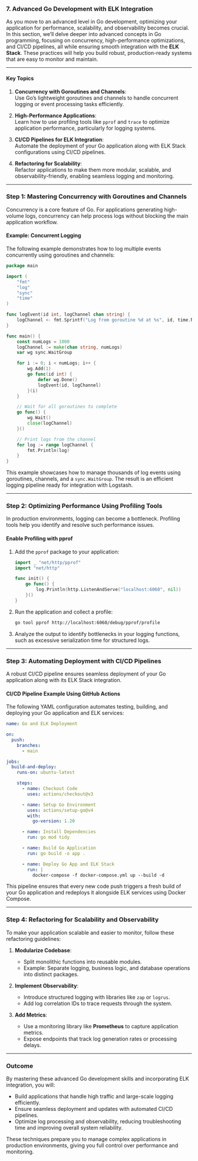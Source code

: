 ### **7. Advanced Go Development with ELK Integration**

As you move to an advanced level in Go development, optimizing your application for performance, scalability, and observability becomes crucial. In this section, we’ll delve deeper into advanced concepts in Go programming, focusing on concurrency, high-performance optimizations, and CI/CD pipelines, all while ensuring smooth integration with the **ELK Stack**. These practices will help you build robust, production-ready systems that are easy to monitor and maintain.

---

#### **Key Topics**

1. **Concurrency with Goroutines and Channels**:  
   Use Go’s lightweight goroutines and channels to handle concurrent logging or event processing tasks efficiently.

2. **High-Performance Applications**:  
   Learn how to use profiling tools like `pprof` and `trace` to optimize application performance, particularly for logging systems.

3. **CI/CD Pipelines for ELK Integration**:  
   Automate the deployment of your Go application along with ELK Stack configurations using CI/CD pipelines.

4. **Refactoring for Scalability**:  
   Refactor applications to make them more modular, scalable, and observability-friendly, enabling seamless logging and monitoring.

---

### **Step 1: Mastering Concurrency with Goroutines and Channels**

Concurrency is a core feature of Go. For applications generating high-volume logs, concurrency can help process logs without blocking the main application workflow.

#### **Example: Concurrent Logging**

The following example demonstrates how to log multiple events concurrently using goroutines and channels:

```go
package main

import (
	"fmt"
	"log"
	"sync"
	"time"
)

func logEvent(id int, logChannel chan string) {
	logChannel <- fmt.Sprintf("Log from goroutine %d at %s", id, time.Now().Format(time.RFC3339))
}

func main() {
	const numLogs = 1000
	logChannel := make(chan string, numLogs)
	var wg sync.WaitGroup

	for i := 0; i < numLogs; i++ {
		wg.Add(1)
		go func(id int) {
			defer wg.Done()
			logEvent(id, logChannel)
		}(i)
	}

	// Wait for all goroutines to complete
	go func() {
		wg.Wait()
		close(logChannel)
	}()

	// Print logs from the channel
	for log := range logChannel {
		fmt.Println(log)
	}
}
```

This example showcases how to manage thousands of log events using goroutines, channels, and a `sync.WaitGroup`. The result is an efficient logging pipeline ready for integration with Logstash.

---

### **Step 2: Optimizing Performance Using Profiling Tools**

In production environments, logging can become a bottleneck. Profiling tools help you identify and resolve such performance issues.

#### **Enable Profiling with pprof**

1. Add the `pprof` package to your application:

   ```go
   import _ "net/http/pprof"
   import "net/http"

   func init() {
       go func() {
           log.Println(http.ListenAndServe("localhost:6060", nil))
       }()
   }
   ```

2. Run the application and collect a profile:

   ```bash
   go tool pprof http://localhost:6060/debug/pprof/profile
   ```

3. Analyze the output to identify bottlenecks in your logging functions, such as excessive serialization time for structured logs.

---

### **Step 3: Automating Deployment with CI/CD Pipelines**

A robust CI/CD pipeline ensures seamless deployment of your Go application along with its ELK Stack integration.

#### **CI/CD Pipeline Example Using GitHub Actions**

The following YAML configuration automates testing, building, and deploying your Go application and ELK services:

```yaml
name: Go and ELK Deployment

on:
  push:
    branches:
      - main

jobs:
  build-and-deploy:
    runs-on: ubuntu-latest

    steps:
      - name: Checkout Code
        uses: actions/checkout@v3

      - name: Setup Go Environment
        uses: actions/setup-go@v4
        with:
          go-version: 1.20

      - name: Install Dependencies
        run: go mod tidy

      - name: Build Go Application
        run: go build -o app .

      - name: Deploy Go App and ELK Stack
        run: |
          docker-compose -f docker-compose.yml up --build -d
```

This pipeline ensures that every new code push triggers a fresh build of your Go application and redeploys it alongside ELK services using Docker Compose.

---

### **Step 4: Refactoring for Scalability and Observability**

To make your application scalable and easier to monitor, follow these refactoring guidelines:

1. **Modularize Codebase**:

   - Split monolithic functions into reusable modules.
   - Example: Separate logging, business logic, and database operations into distinct packages.

2. **Implement Observability**:

   - Introduce structured logging with libraries like `zap` or `logrus`.
   - Add log correlation IDs to trace requests through the system.

3. **Add Metrics**:
   - Use a monitoring library like **Prometheus** to capture application metrics.
   - Expose endpoints that track log generation rates or processing delays.

---

### **Outcome**

By mastering these advanced Go development skills and incorporating ELK integration, you will:

- Build applications that handle high traffic and large-scale logging efficiently.
- Ensure seamless deployment and updates with automated CI/CD pipelines.
- Optimize log processing and observability, reducing troubleshooting time and improving overall system reliability.

These techniques prepare you to manage complex applications in production environments, giving you full control over performance and monitoring.
